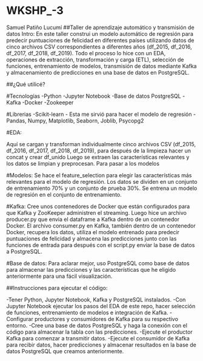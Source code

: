 # WKSHP_-3
Samuel Patiño Lucumí
##Taller de aprendizaje automático y transmisión de datos
Intro:
En este taller construi un modelo automático de regresión para predecir puntuaciones de felicidad en diferentes países utilizando datos de cinco archivos CSV correspondientes a diferentes años (df_2015, df_2016, df_2017, df_2018, df_2019). Todo el proceso lo hice con un EDA, operaciones de extracción, transformación y carga (ETL), selección de funciones, entrenamiento de modelos, transmisión de datos mediante Kafka y almacenamiento de predicciones en una base de datos en PostgreSQL.

##¿Qué utilicé?

#Tecnologías
-Python
-Jupyter Notebook
-Base de datos PostgreSQL
-Kafka
-Docker
-Zookeeper

#Librerias
-Scikit-learn - Esta me sirvió para hacer el modelo de regresión
-Pandas, Numpy, Matplotlib, Seaborn, Joblib, Psycopg2

#EDA:

Aquí se cargan y transforman individualmente cinco archivos CSV (df_2015, df_2016, df_2017, df_2018, df_2019), para después de la limpieza hacer un concat y crear df_unido
Luego se extraen las características relevantes y los datos se limpian y preprocesan.
Para pasar a los modelos

#Modelos:
Se hace el feature_selection para elegir las características más relevantes para el modelo de regresión.
Los datos se dividen en un conjunto de entrenamiento 70% y un conjunto de prueba 30%.
Se entrena un modelo de regresión en el conjunto de entrenamiento.

#Kafka:
Cree unos contenedores de Docker que están configurados para que Kafka y ZooKeeper administren el streaming.
Luego hice un archivo producer.py que envia el dataframe a Kafka dentro de un contenedor Docker.
El archivo consumer.py en Kafka, también dentro de un contenedor Docker, recupera los datos, utiliza el modelo entrenado para predecir puntuaciones de felicidad y almacena las predicciones junto con las funciones de entrada para después con el script.py enviar la base de datos a PostgreSQL.

#Base de datos:
Para aclarar mejor,  uso PostgreSQL como base de datos para almacenar las predicciones y las características que he eligido anteriormente para una fácil visualización.

##Instrucciones para ejecutar el código:

-Tener Python, Jupyter Notebook, Kafka y PostgreSQL instalados.
-Con Jupyter Notebook ejecutar los pasos del EDA de este repo, hacer selección de funciones, entrenamiento de modelos e integración de Kafka.
-Configurar productores y consumidores de Kafka para su respectivo entorno.
-Cree una base de datos PostgreSQL y haga la  conexión con el código para almacenar la tabla con las predicciones.
-Ejecute el productor Kafka para comenzar a transmitir datos.
-Ejecute el consumidor de Kafka para recibir datos, hacer predicciones y almacenar resultados en la base de datos PostgreSQL que creamos anteriormente.
